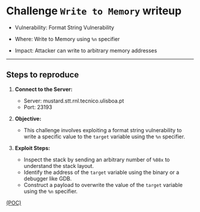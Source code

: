 # Challenge `Write to Memory` writeup

- Vulnerability: Format String Vulnerability

- Where: Write to Memory using `%n` specifier

- Impact: Attacker can write to arbitrary memory addresses

---

## Steps to reproduce

1. **Connect to the Server:**
   - Server: mustard.stt.rnl.tecnico.ulisboa.pt
   - Port: 23193

2. **Objective:**
   - This challenge involves exploiting a format string vulnerability to write a specific value to the `target` variable using the `%n` specifier.

3. **Exploit Steps:**
   - Inspect the stack by sending an arbitrary number of `%08x` to understand the stack layout.
   - Identify the address of the `target` variable using the binary or a debugger like GDB.
   - Construct a payload to overwrite the value of the `target` variable using the `%n` specifier.

[(POC)](Write_to_Memory.py)

